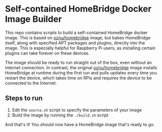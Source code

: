 # Self-contained HomeBridge Docker Image Builder

This repo contains scripts to build a self-contained HomeBridge docker image. This is based on [oznu/homebridge](https://hub.docker.com/r/oznu/homebridge) image, but bakes HomeBridge itself, along with specified APT packages and plugins, directly into the image. This is especially helpful for Raspberry Pi users, as installing certain plugins can take forever on these devices.

The image should be ready to run straight out of the box, even without an internet connection. In contrast, the original [oznu/homebridge](https://hub.docker.com/r/oznu/homebridge) image installs HomeBridge at runtime during the first run and pulls updates every time you restart the device, which takes time on RPis and requires the device to be connected to the Internet.

## Steps to run

1. Edit the `source.sh` script to specify the parameters of your image
2. Build the image by running the `./build.sh` script

And that's it! You should now have a HomeBridge image that's ready to go.
